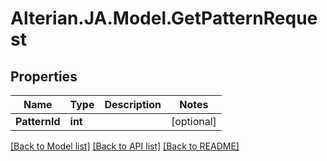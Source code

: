 # Alterian.JA.Model.GetPatternRequest

## Properties

Name | Type | Description | Notes
------------ | ------------- | ------------- | -------------
**PatternId** | **int** |  | [optional] 

[[Back to Model list]](../README.md#documentation-for-models) [[Back to API list]](../README.md#documentation-for-api-endpoints) [[Back to README]](../README.md)

